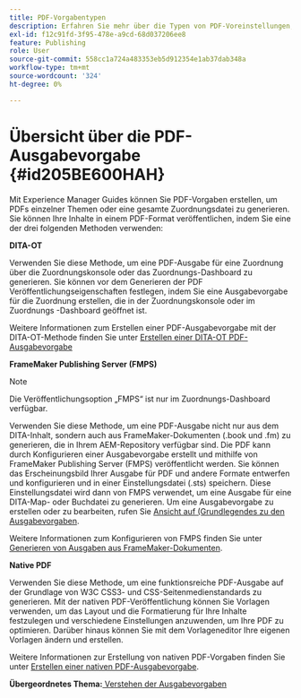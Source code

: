 ```yaml
---
title: PDF-Vorgabentypen
description: Erfahren Sie mehr über die Typen von PDF-Voreinstellungen, die Sie mit Adobe Experience Manager Guides erstellen können.
exl-id: f12c91fd-3f95-478e-a9cd-68d037206ee8
feature: Publishing
role: User
source-git-commit: 558cc1a724a483353eb5d912354e1ab37dab348a
workflow-type: tm+mt
source-wordcount: '324'
ht-degree: 0%

---
```


# Übersicht über die PDF-Ausgabevorgabe {#id205BE600HAH}

Mit Experience Manager Guides können Sie PDF-Vorgaben erstellen, um PDFs einzelner Themen oder eine gesamte Zuordnungsdatei zu generieren. Sie können Ihre Inhalte in einem PDF-Format veröffentlichen, indem Sie eine der drei folgenden Methoden verwenden:

**DITA-OT**

Verwenden Sie diese Methode, um eine PDF-Ausgabe für eine Zuordnung über die Zuordnungskonsole oder das Zuordnungs-Dashboard zu generieren. Sie können vor dem Generieren der PDF Veröffentlichungseigenschaften festlegen, indem Sie eine Ausgabevorgabe für die Zuordnung erstellen, die in der Zuordnungskonsole oder im Zuordnungs -Dashboard geöffnet ist.

Weitere Informationen zum Erstellen einer PDF-Ausgabevorgabe mit der DITA-OT-Methode finden Sie unter [Erstellen einer DITA-OT PDF-Ausgabevorgabe](./generate-output-pdf-dita-ot.md)

**FrameMaker Publishing Server (FMPS)**

>[!NOTE]
>
> Die Veröffentlichungsoption „FMPS“ ist nur im Zuordnungs-Dashboard verfügbar.

Verwenden Sie diese Methode, um eine PDF-Ausgabe nicht nur aus dem DITA-Inhalt, sondern auch aus FrameMaker-Dokumenten (.book und .fm) zu generieren, die in Ihrem AEM-Repository verfügbar sind. Die PDF kann durch Konfigurieren einer Ausgabevorgabe erstellt und mithilfe von FrameMaker Publishing Server (FMPS) veröffentlicht werden. Sie können das Erscheinungsbild Ihrer Ausgabe für PDF und andere Formate entwerfen und konfigurieren und in einer Einstellungsdatei (.sts) speichern. Diese Einstellungsdatei wird dann von FMPS verwendet, um eine Ausgabe für eine DITA-Map- oder Buchdatei zu generieren. Um eine Ausgabevorgabe zu erstellen oder zu bearbeiten, rufen Sie [ Ansicht auf (Grundlegendes zu den Ausgabevorgaben](../user-guide/generate-output-understand-presets.md).

Weitere Informationen zum Konfigurieren von FMPS finden Sie unter [Generieren von Ausgaben aus FrameMaker-Dokumenten](../user-guide/fm-output-generatation.md).

**Native PDF**

Verwenden Sie diese Methode, um eine funktionsreiche PDF-Ausgabe auf der Grundlage von W3C CSS3- und CSS-Seitenmedienstandards zu generieren. Mit der nativen PDF-Veröffentlichung können Sie Vorlagen verwenden, um das Layout und die Formatierung für Ihre Inhalte festzulegen und verschiedene Einstellungen anzuwenden, um Ihre PDF zu optimieren. Darüber hinaus können Sie mit dem Vorlageneditor Ihre eigenen Vorlagen ändern und erstellen.

Weitere Informationen zur Erstellung von nativen PDF-Vorgaben finden Sie unter [Erstellen einer nativen PDF-Ausgabevorgabe](../web-editor/native-pdf-web-editor.md).





**Übergeordnetes Thema:**[ Verstehen der Ausgabevorgaben](generate-output-understand-presets.md)
